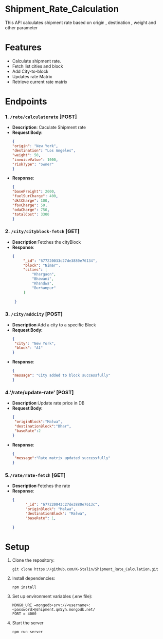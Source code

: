 # Shipment_Rate_Calculation

This API calculates shipment rate based on origin , destination , weight and other parameter


# Features
 - Calculate shipment rate.
 - Fetch list cities and block
 - Add  City-to-block
 - Updates rate Matrix
 - Retrieve current rate matrix

# Endpoints

### 1. `/rate/calculaterate` [POST]
-  **Description**: Caculate Shipment rate
-  **Request Body**:
   ```json
   {
   "origin": "New York",
   "destination": "Los Angeles",
   "weight": 50,
   "invoiceValue": 1000,
   "riskType": "owner"
   }
-  **Response**:
   ```json
   {
   "baseFreight": 2000,
   "fuelSurCharge": 400,
   "dktCharge": 100,
   "fovCharge": 50,
   "odaCharge": 750,
   "totalCost": 3300
   }
   
### 2. `/city/cityblock-fetch` [GET]
-  **Description**:Fetches the cityBlock
-  **Response**:
   ```json
   {
        "_id": "677220033c27de3880e76134",
        "block": "Nimar",
        "cities": [
            "Khargaon",
            "Bhawani",
            "Khandwa",
            "Burhanpur"
        ]
        
    }
### 3. `/city/addcity` [POST]
-  **Description**:Add a city to  a specific Block
-  **Request Body**:
   ```json
   {
    "city": "New York",
    "block": "A1"
   }
- **Response**:
   ```json
   {
  "message": "City added to block successfully"
   }

### 4.'/rate/update-rate' [POST]
-  **Description**:Update rate price in DB
-  **Request Body**:
   ```json
   {
    "originBlock":"Malwa",
    "destinationBlock":"Dhar",
    "baseRate":2
   }
-  **Response**:
   ```json
   {
    "message":"Rate matrix updated successfully"
   }

### 5.`/rate/rate-fetch` [GET]
- **Description**:Fetches the rate
- **Response**:
  ```json
  {
        "_id": "677220043c27de3880e7613c",
        "originBlock": "Malwa",
        "destinationBlock": "Malwa",
        "baseRate": 1,
         
  }

# Setup

1. Clone the repository:
    ```
    git clone https://github.com/K-Stalin/Shipment_Rate_Calculation.git

2. Install dependencies:
     ```
     npm install
3. Set up environment variables (.env file):
      ```
      MONGO_URI =mongodb+srv://<username>:<password>@shipment.qn5yh.mongodb.net/
      PORT = 4000
4. Start the server
      ```
      npm run server

